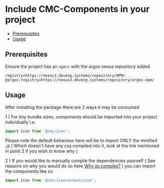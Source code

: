 # Include CMC-Components in your project

- [Prerequisites](#prerequisites)
- [Usage](#usage)

## Prerequisites

Ensure the project has an `npmrc` with the argos nexus repository added

`registry=https://nexus3.deveng.systems/repository/NPM/ @argos:registry=https://nexus3.deveng.systems/repository/argos-npm/`

## Usage

After installing the package there are 2 ways it may be consumed

1 ) For tiny bundle sizes, components should be imported into your project individually i.e.

```javascript
import Icon from '@cmc/icon';
```

Please note the default behaviour here will be to import ONLY the minified .js ( Which doesn't have any css compiled into it, look at the link mentioned in point 2 if you wish to know why )

2 ) If you would like to manually compile the dependencies yourself ( See reasons on why you would do so here [Why so complex?](https://www.argos.co.uk/assets/bolt/storybook/iframe.html?selectedKind=Argos%20Storybook%7CDocumentation&selectedStory=Consuming%20Components#why-so-complex-%F0%9F%98%AD)
) you can import the components like so

```javascript
import Icon from '@cmc/icon/esnext/icon';
```
